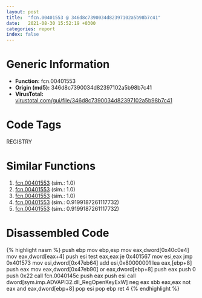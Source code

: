 ```yaml
---
layout: post
title:  "fcn.00401553 @ 346d8c7390034d82397102a5b98b7c41"
date:   2021-08-30 15:52:19 +0300
categories: report
index: false
---
```


# Generic Information
- **Function:** fcn.00401553
- **Origin (md5):** 346d8c7390034d82397102a5b98b7c41
- **VirusTotal:** [virustotal.com/gui/file/346d8c7390034d82397102a5b98b7c41][virustotal_ref]

# Code Tags
<span class="tag" id="REGISTRY">REGISTRY</span>


# Similar Functions

1. [fcn.00401553][similar_1_ref] (sim.: 1.0)
2. [fcn.00401553][similar_2_ref] (sim.: 1.0)
3. [fcn.00401553][similar_3_ref] (sim.: 1.0)
4. [fcn.00401553][similar_4_ref] (sim.: 0.9199187261117732)
5. [fcn.00401553][similar_5_ref] (sim.: 0.9199187261117732)


# Disassembled Code

{% highlight nasm %}
push ebp
mov ebp,esp
mov eax,dword[0x40c0e4]
mov eax,dword[eax+4]
push esi
test eax,eax
je 0x401567
mov esi,eax
jmp 0x401573
mov esi,dword[0x47eb64]
add esi,0x80000001
lea eax,[ebp+8]
push eax
mov eax,dword[0x47eb90]
or eax,dword[ebp+8]
push eax
push 0
push 0x22
call fcn.0040145c
push eax
push esi
call dword[sym.imp.ADVAPI32.dll_RegOpenKeyExW]
neg eax
sbb eax,eax
not eax
and eax,dword[ebp+8]
pop esi
pop ebp
ret 4
{% endhighlight %}


[similar_1_ref]: /report/fcn.00401553@999ae3491971c32d67bd4c32561ea381
[similar_2_ref]: /report/fcn.00401553@5bfd33ece1aeef8bda2c7fc886262ed9
[similar_3_ref]: /report/fcn.00401553@b93f1b299c2350a78f7c5ebe407cc0c0
[similar_4_ref]: /report/fcn.00401553@dddb2d45bcd78e2cc2df460dd599efa4
[similar_5_ref]: /report/fcn.00401553@0fa33b969c2378f8049c34efec1aecfb
[virustotal_ref]: https://www.virustotal.com/gui/file/346d8c7390034d82397102a5b98b7c41
